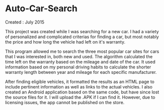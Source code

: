 # Auto-Car-Search
Created : July 2015

This project was created while I was searching for a new car. I had a variety of personalized and complicated criterias for finding a car, but most notably the price and how long the vehicle had left on it's warranty. 

This program allowed me to search the three most popular car sites for cars that I was interested in, both new and used. The algorithm calculated the time left on the warranty based on the mileage and date of the car. It used information based on my personal driving habits to calculate the shorter warranty length between year and mileage for each specific manufacturer. 

After finding eligible vehicles, it formatted the results as an HTML page to include pertinent information as well as links to the actual vehicles. I also created an Android application based on the same code, but have since lost the source files for it. I will upload the .APK if I can find it. However, due to licensing issues, the app cannot be published on the store. 
